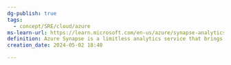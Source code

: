 ```yaml
---
dg-publish: true
tags:
  - concept/SRE/cloud/azure
ms-learn-url: https://learn.microsoft.com/en-us/azure/synapse-analytics/
definition: Azure Synapse is a limitless analytics service that brings together enterprise data warehousing and Big Data analytics.
creation_date: 2024-05-02 18:40

---
```

